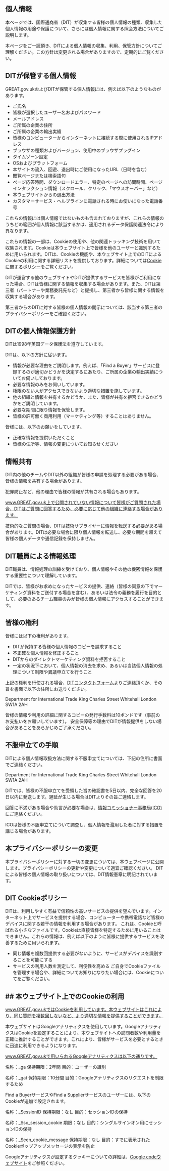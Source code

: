 
## 個人情報

本ページでは、国際通商省（DIT）が収集する皆様の個人情報の種類、収集した個人情報の用途や保護について、さらには個人情報に関する照会方法についてご説明します。

本ページをご一読頂き、DITによる個人情報の収集、利用、保管方針についてご理解ください。この方針は変更される場合がありますので、定期的にご覧ください。
## DITが保管する個人情報

GREAT.gov.ukおよびDITが保管する個人情報には、例えば以下のようなものがあります。
- ご氏名
- 皆様が選択したユーザー名およびパスワード
- メールアドレス
- ご所属の企業の住所
- ご所属の企業の輸出実績
- 皆様のコンピューターからインターネットに接続する際に使用されるIPアドレス
- ブラウザの種類およびバージョン、使用中のブラウザプラグイン
- タイムゾーン設定
- OSおよびプラットフォーム
- 本サイトの流入、回遊、退出時にご使用になったURL（日時を含む）
- 閲覧ページまたは検索語句
- ページ応答時間、ダウンロードエラー、特定のページへの訪問時間、ページインタラクション情報（スクロール、クリック、「マウスオーバー」など）
- 本ウェブサイトからの退出方法
- カスタマーサービス・ヘルプラインに電話される時にお使いになった電話番号

これらの情報には個人情報ではないものも含まれておりますが、これらの情報のうちどの範囲が個人情報に該当するかは、適用されるデータ保護関連法令により異なります。

これらの情報の一部は、Cookieの使用や、他の関連トラッキング技術を用いて収集されます。Cookieは本ウェブサイト上で皆様を他のユーザーと識別するために用いられます。DITは、Cookieの機能や、本ウェブサイト上でのDITによるCookieの利用に関する詳細リストを提供しております。詳細については[Cookieに関するポリシー](https://www.exportingisgreat.gov.uk/privacy-and-cookies/)をご覧ください。

DITが運営する他のウェブサイトやDITが提供するサービスを皆様がご利用になった場合、DITは皆様に関する情報を収集する場合があります。また、DITは第三者（パートナーや業務委託先など）と提携し、第三者から皆様に関する情報を収集する場合があります。

第三者からのDITに対する皆様の個人情報の開示については、該当する第三者のプライバシーポリシーをご確認ください。

## DITの個人情報保護方針

DITは1998年英国データ保護法を遵守しています。

DITは、以下の方針に従います。
- 情報が必要な理由をご説明します。例えば、「Find a Buyer」サービスに登録するのが適切かどうかを決定するにあたり、ご所属の企業の輸出実績についてお伺いしております。
- 必要な情報のみをお伺いしています。
- 権限のない人がアクセスできないよう適切な措置を施しています。
- 他の組織と情報を共有するかどうか、また、皆様が共有を拒否できるかどうかをご説明しています。
- 必要な期間に限り情報を保管します。
- 皆様の許可無く商用利用（マーケティング等）することはありません。

皆様には、以下のお願いをしています。
- 正確な情報を提供いただくこと
- 皆様の住所等、情報の変更についてお知らせください

## 情報共有

DIT内の他のチームやDIT以外の組織が皆様の申請を処理する必要がある場合、皆様の情報を共有する場合があります。

犯罪防止など、他の理由で皆様の情報が共有される場合もあります。

www.GREAT.gov.uk上で公開されていない情報について皆様がご質問された場合、DITはご質問に回答するため、必要に応じて他の組織に連絡する場合があります。

技術的なご質問の場合、DITは技術サプライヤーに情報を転送する必要がある場合があります。DITは必要な場合に限り個人情報を転送し、必要な期間を超えて皆様の個人データや通信記録を保持しません。
## DIT職員による情報処理

DIT職員は、情報処理の訓練を受けており、個人情報やその他の機密情報を保護する重要性について理解しています。

DITでは、皆様がお求めになったサービスの提供、連絡（皆様の同意の下でマーケティング資料をご送付する場合を含む）、あるいは法令の義務を履行を目的として、必要のあるチーム職員のみが皆様の個人情報にアクセスすることができます。

## 皆様の権利

皆様には以下の権利があります。
- DITが保持する皆様の個人情報のコピーを請求すること
- 不正確な個人情報を修正すること
- DITからのダイレクトマーケティング資料を拒否すること
- 一定の状況下において、個人情報の消去を求め、あるいは当該個人情報の処理について制限や異議申立てを行うこと

上記の権利を行使される場合、[DITコンタクトフォーム](https://www.contactus.trade.gov.uk/enquiry/topic)よりご連絡頂くか、その旨を書面で以下の住所にお送りください。

Department for International Trade
King Charles Street
Whitehall
London
SW1A 2AH

皆様の情報や利用の詳細に関するコピーの発行手数料は10ポンドです（事前のお支払いをお願いしています）。
安全保障等の理由でDITが情報提供をしない場合があることをあらかじめご了承ください。

## 不服申立ての手順

DITによる個人情報取扱方法に関する不服申立てについては、下記の住所に書面でご連絡ください。

Department for International Trade
King Charles Street
Whitehall
London
SW1A 2AH

DITでは、皆様の不服申立てを受領した旨の確認書を5日以内、完全な回答を20日以内に発送します。遅延が生じる場合はDITよりその旨ご連絡します。

回答に不満がある場合や助言が必要な場合は、[情報コミッショナー事務局(ICO)](https://ico.org.uk/concerns/getting/)にご連絡ください。

ICOは皆様の不服申立てについて調査し、個人情報を濫用した者に対する措置を講じる場合があります。


## 本プライバシーポリシーの変更
本プライバシーポリシーに対する一切の変更については、本ウェブページに公開します。プライバシーポリシーの更新や変更について適宜ご確認ください。
DITによる皆様の個人情報の取り扱いについては、DIT情報憲章に明記されています。

## DIT Cookieポリシー
DITは、利用しやすく有益で信頼性の高いサービスの提供を望んでいます。インターネット上でサービスを提供する場合、コンピューターや携帯電話など皆様のデバイスに関する若干の情報を利用する場合があります。
これは、Cookieと呼ばれる小さなファイルです。Cookieは直接皆様を特定するために用いることはできません。これらの情報は、例えば以下のように皆様に提供するサービスを改善するために用いられます。
- 同じ情報を複数回提供する必要がないように、サービスがデバイスを識別することを可能にする
- サービスの利用人数を測定して、利便性を高める
ご自身でCookieファイルを管理する場合や、詳細についてお知りになりたい場合には、Cookieについてをご覧ください。

## ## 本ウェブサイト上でのCookieの利用

www.GREAT.gov.ukではCookieを利用しています。本ウェブサイトはこれにより、同じ質問を複数回しないなど、より適切な情報を提供することができます。

本ウェブサイトはGoogleアナリティクスを使用しています。GoogleアナリティクスはCookieを設定することにより、本ウェブサイトへの訪問者数や利用量を正確に推計することができます。これにより、皆様がサービスを必要とするときに迅速に利用できるようになります。

www.GREAT.gov.ukで用いられるGoogleアナリティクスは以下の通りです。

名称：_ga
保持期限：2年間
目的：ユーザーの識別

名称：_gat
保持期限：10分間
目的：Googleアナリティクスのリクエストを制限するため

Find a BuyerサービスやFind a Supplierサービスのユーザーには、以下のCookieが追加で設定されます。

名称：_SessionID
保持期限：なし
目的：セッションIDの保持

名称：_Sso_session_cookie
期限：なし
目的：シングルサインオン用にセッションIDの保持

名称：_Seen_cookie_message
保持期限：なし
目的：すでに表示されたCookieポップアップメッセージの表示を防止

Googleアナリティクスが設定するクッキーについての詳細は、[Google codeウェブサイト](https://developer.google.com/)をご参照ください。